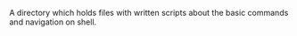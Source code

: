 A directory which holds files with written scripts about the basic commands and navigation on shell.
